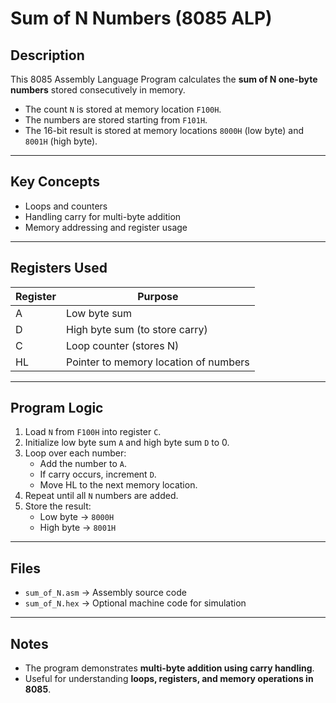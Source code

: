 # Sum of N Numbers (8085 ALP)

## Description
This 8085 Assembly Language Program calculates the **sum of N one-byte numbers** stored consecutively in memory.  
- The count `N` is stored at memory location `F100H`.  
- The numbers are stored starting from `F101H`.  
- The 16-bit result is stored at memory locations `8000H` (low  byte) and `8001H` (high byte).

---

## Key Concepts
- Loops and counters  
- Handling carry for multi-byte addition  
- Memory addressing and register usage  

---

## Registers Used
| Register | Purpose |
|----------|---------|
| A        | Low byte sum |
| D        | High byte sum (to store carry) |
| C        | Loop counter (stores N) |
| HL       | Pointer to memory location of numbers |

---

## Program Logic
1. Load `N` from `F100H` into register `C`.  
2. Initialize low byte sum `A` and high byte sum `D` to 0.  
3. Loop over each number:  
   - Add the number to `A`.  
   - If carry occurs, increment `D`.  
   - Move HL to the next memory location.  
4. Repeat until all `N` numbers are added.  
5. Store the result:  
   - Low byte → `8000H`  
   - High byte → `8001H`  

---

## Files
- `sum_of_N.asm` → Assembly source code  
- `sum_of_N.hex` → Optional machine code for simulation  

---

## Notes
- The program demonstrates **multi-byte addition using carry handling**.  
- Useful for understanding **loops, registers, and memory operations in 8085**.


